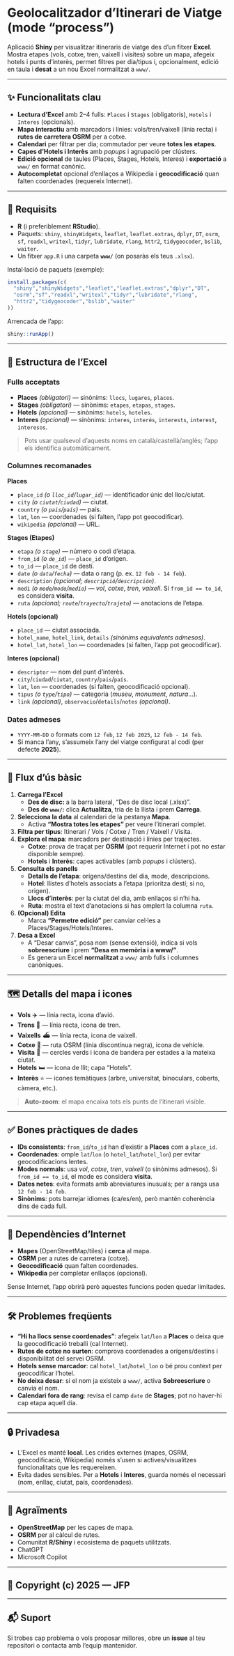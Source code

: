 # Geolocalitzador d’Itinerari de Viatge (mode “process”)

Aplicació **Shiny** per visualitzar itineraris de viatge des d’un fitxer **Excel**. Mostra etapes (vols, cotxe, tren, vaixell i visites) sobre un mapa, afegeix hotels i punts d’interès, permet filtres per dia/tipus i, opcionalment, edició en taula i **desat** a un nou Excel normalitzat a `www/`.

---

## ✨ Funcionalitats clau

- **Lectura d’Excel** amb 2–4 fulls: `Places` i `Stages` (obligatoris), `Hotels` i `Interes` (opcionals).
- **Mapa interactiu** amb marcadors i línies: vols/tren/vaixell (línia recta) i **rutes de carretera OSRM** per a cotxe.
- **Calendari** per filtrar per dia; commutador per veure **totes les etapes**.
- **Capes d’Hotels i Interès** amb *popups* i agrupació per clústers.
- **Edició opcional** de taules (Places, Stages, Hotels, Interes) i **exportació** a `www/` en format canònic.
- **Autocompletat** opcional d’enllaços a Wikipedia i **geocodificació** quan falten coordenades (requereix Internet).

---

## 🧰 Requisits

- **R** (i preferiblement **RStudio**).
- Paquets: `shiny`, `shinyWidgets`, `leaflet`, `leaflet.extras`, `dplyr`, `DT`, `osrm`, `sf`, `readxl`, `writexl`, `tidyr`, `lubridate`, `rlang`, `httr2`, `tidygeocoder`, `bslib`, `waiter`.
- Un fitxer `app.R` i una carpeta **`www/`** (on posaràs els teus `.xlsx`).

Instal·lació de paquets (exemple):

```r
install.packages(c(
  "shiny","shinyWidgets","leaflet","leaflet.extras","dplyr","DT",
  "osrm","sf","readxl","writexl","tidyr","lubridate","rlang",
  "httr2","tidygeocoder","bslib","waiter"
))
```

Arrencada de l’app:

```r
shiny::runApp()
```

---

## 🧾 Estructura de l’Excel

### Fulls acceptats

- **Places** *(obligatori)* — sinònims: `llocs`, `lugares`, `places`.
- **Stages** *(obligatori)* — sinònims: `etapes`, `etapas`, `stages`.
- **Hotels** *(opcional)* — sinònims: `hotels`, `hoteles`.
- **Interes** *(opcional)* — sinònims: `interes`, `interés`, `interests`, `interest`, `interesos`.

> Pots usar qualsevol d’aquests noms en català/castellà/anglès; l’app els identifica automàticament.

### Columnes recomanades

**Places**
- `place_id` *(o `lloc_id`/`lugar_id`)* — identificador únic del lloc/ciutat.
- `city` *(o `ciutat`/`ciudad`)* — ciutat.
- `country` *(o `pais`/`país`)* — país.
- `lat`, `lon` — coordenades (si falten, l’app pot geocodificar).
- `wikipedia` *(opcional)* — URL.

**Stages (Etapes)**
- `etapa` *(o `stage`)* — número o codi d’etapa.
- `from_id` *(o `de_id`)* — `place_id` d’origen.
- `to_id` — `place_id` de destí.
- `date` *(o `data`/`fecha`)* — data o rang (p. ex. `12 feb - 14 feb`).
- `description` *(opcional; `descripció`/`descripción`)*.
- `medi` *(o `mode`/`modo`/`medio`)* — *vol*, *cotxe*, *tren*, *vaixell*. Si `from_id == to_id`, es considera **visita**.
- `ruta` *(opcional; `route`/`trayecto`/`trajeto`)* — anotacions de l’etapa.

**Hotels (opcional)**
- `place_id` — ciutat associada.
- `hotel_name`, `hotel_link`, `details` *(sinònims equivalents admesos)*.
- `hotel_lat`, `hotel_lon` — coordenades (si falten, l’app pot geocodificar).

**Interes (opcional)**
- `descriptor` — nom del punt d’interès.
- `city`/`ciudad`/`ciutat`, `country`/`pais`/`país`.
- `lat`, `lon` — coordenades (si falten, geocodificació opcional).
- `tipus` *(o `type`/`tipo`)* — categoria (*museu*, *monument*, *natura*…).
- `link` *(opcional)*, `observacio`/`details`/`notes` *(opcional)*.

### Dates admeses

- `YYYY-MM-DD` o formats com `12 feb`, `12 feb 2025`, `12 feb - 14 feb`.
- Si manca l’any, s’assumeix l’any del viatge configurat al codi (per defecte **2025**).

---

## 🚀 Flux d’ús bàsic

1. **Carrega l’Excel**
   - **Des de disc:** a la barra lateral, “Des de disc local (.xlsx)”.
   - **Des de `www/`:** clica **Actualitza**, tria de la llista i prem **Carrega**.
2. **Selecciona la data** al calendari de la pestanya **Mapa**.
   - Activa **“Mostra totes les etapes”** per veure l’itinerari complet.
3. **Filtra per tipus**: Itinerari / Vols / Cotxe / Tren / Vaixell / Visita.
4. **Explora el mapa**: marcadors per destinació i línies per trajectes.
   - **Cotxe**: prova de traçat per **OSRM** (pot requerir Internet i pot no estar disponible sempre).
   - **Hotels** i **Interès**: capes activables (amb *popups* i clústers).
5. **Consulta els panells**
   - **Detalls de l’etapa**: orígens/destins del dia, mode, descripcions.
   - **Hotel**: llistes d’hotels associats a l’etapa (prioritza destí; si no, origen).
   - **Llocs d’interès**: per la ciutat del dia, amb enllaços si n’hi ha.
   - **Ruta**: mostra el text d’anotacions si has omplert la columna `ruta`.
6. **(Opcional) Edita**
   - Marca **“Permetre edició”** per canviar cel·les a Places/Stages/Hotels/Interes.
7. **Desa a Excel**
   - A “Desar canvis”, posa nom (sense extensió), indica si vols **sobreescriure** i prem **“Desa en memòria i a www/”**.
   - Es genera un Excel **normalitzat** a `www/` amb fulls i columnes canòniques.

---

## 🗺️ Detalls del mapa i icones

- **Vols** ✈️ — línia recta, icona d’avió.
- **Trens** 🚆 — línia recta, icona de tren.
- **Vaixells** ⛴️ — línia recta, icona de vaixell.
- **Cotxe** 🚗 — ruta OSRM (línia discontínua negra), icona de vehicle.
- **Visita** 🏁 — cercles verds i icona de bandera per estades a la mateixa ciutat.
- **Hotels** 🛏️ — icona de llit; capa “Hotels”.
- **Interès** ⭐ — icones temàtiques (arbre, universitat, binoculars, coberts, càmera, etc.).

> **Auto-zoom**: el mapa encaixa tots els punts de l’itinerari visible.

---

## ✅ Bones pràctiques de dades

- **IDs consistents**: `from_id`/`to_id` han d’existir a **Places** com a `place_id`.
- **Coordenades**: omple `lat`/`lon` (o `hotel_lat`/`hotel_lon`) per evitar geocodificacions lentes.
- **Modes normals**: usa *vol*, *cotxe*, *tren*, *vaixell* (o sinònims admesos). Si `from_id == to_id`, el mode es considera **visita**.
- **Dates netes**: evita formats amb abreviatures inusuals; per a rangs usa `12 feb - 14 feb`.
- **Sinònims**: pots barrejar idiomes (ca/es/en), però mantén coherència dins de cada full.

---

## 🧩 Dependències d’Internet

- **Mapes** (OpenStreetMap/tiles) i **cerca** al mapa.
- **OSRM** per a rutes de carretera (cotxe).
- **Geocodificació** quan falten coordenades.
- **Wikipedia** per completar enllaços (opcional).

Sense Internet, l’app obrirà però aquestes funcions poden quedar limitades.

---

## 🛠️ Problemes freqüents

- **“Hi ha llocs sense coordenades”**: afegeix `lat`/`lon` a **Places** o deixa que la geocodificació treballi (cal Internet).
- **Rutes de cotxe no surten**: comprova coordenades a orígens/destins i disponibilitat del servei OSRM.
- **Hotels sense marcador**: cal `hotel_lat`/`hotel_lon` o bé prou context per geocodificar l’hotel.
- **No deixa desar**: si el nom ja existeix a `www/`, activa **Sobreescriure** o canvia el nom.
- **Calendari fora de rang**: revisa el camp `date` de **Stages**; pot no haver-hi cap etapa aquell dia.

---

## 🔒 Privadesa

- L’Excel es manté **local**. Les crides externes (mapes, OSRM, geocodificació, Wikipedia) només s’usen si actives/visualitzes funcionalitats que les requereixen.
- Evita dades sensibles. Per a **Hotels** i **Interes**, guarda només el necessari (nom, enllaç, ciutat, país, coordenades).

---

## 🙌 Agraïments

- **OpenStreetMap** per les capes de mapa.
- **OSRM** per al càlcul de rutes.
- Comunitat **R/Shiny** i ecosistema de paquets utilitzats.
- ChatGPT
- Microsoft Copilot

---

## 📄 Copyright (c) 2025 — JFP

---

## 📬 Suport

Si trobes cap problema o vols proposar millores, obre un **issue** al teu repositori o contacta amb l’equip mantenidor.

